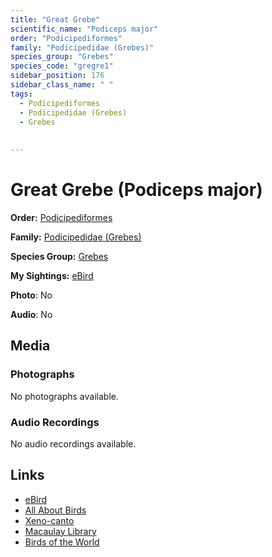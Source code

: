 ```yaml
---
title: "Great Grebe"
scientific_name: "Podiceps major"
order: "Podicipediformes"
family: "Podicipedidae (Grebes)"
species_group: "Grebes"
species_code: "gregre1"
sidebar_position: 176
sidebar_class_name: " "
tags: 
  - Podicipediformes
  - Podicipedidae (Grebes)
  - Grebes
  
  
---
```


# Great Grebe (Podiceps major)

**Order:** [Podicipediformes](/tags/podicipediformes)

**Family:** [Podicipedidae (Grebes)](/tags/podicipedidae-grebes)

**Species Group:** [Grebes](/tags/grebes)

**My Sightings:** [eBird](https://ebird.org/lifelist?r=world&time=life&spp=gregre1)

**Photo**: No 

**Audio**: No

## Media
### Photographs
No photographs available.

### Audio Recordings
No audio recordings available.

## Links
* [eBird](https://ebird.org/species/gregre1) 
* [All About Birds](https://www.allaboutbirds.org/guide/gregre1) 
* [Xeno-canto](https://www.xeno-canto.org/species/podiceps-major) 
* [Macaulay Library](https://search.macaulaylibrary.org/catalog?taxonCode=gregre1&sort=rating_rank_desc)
* [Birds of the World](https://birdsoftheworld.org/bow/species/gregre1)
